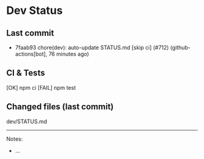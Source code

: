 # Dev Status

## Last commit
- 7faab93 chore(dev): auto-update STATUS.md [skip ci] (#712) (github-actions[bot], 76 minutes ago)
## CI & Tests
[OK] npm ci
[FAIL] npm test

## Changed files (last commit)
dev/STATUS.md

---
Notes:
- ...
